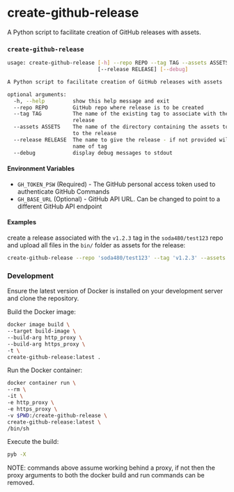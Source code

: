 # create-github-release #
A Python script to facilitate creation of GitHub releases with assets.

### `create-github-release` ###

```bash
usage: create-github-release [-h] --repo REPO --tag TAG --assets ASSETS
                             [--release RELEASE] [--debug]

A Python script to facilitate creation of GitHub releases with assets

optional arguments:
  -h, --help         show this help message and exit
  --repo REPO        GitHub repo where release is to be created
  --tag TAG          The name of the existing tag to associate with the
                     release
  --assets ASSETS    The name of the directory containing the assets to upload
                     to the release
  --release RELEASE  The name to give the release - if not provided will use
                     name of tag
  --debug            display debug messages to stdout
```

#### Environment Variables

* `GH_TOKEN_PSW`  (Required) - The GitHub personal access token used to authenticate GitHub Commands
* `GH_BASE_URL`   (Optional) - GitHub API URL. Can be changed to point to a different GitHub API endpoint

#### Examples

create a release associated with the `v1.2.3` tag in the `soda480/test123` repo and upload all files in the `bin/` folder as assets for the release:
```bash
create-github-release --repo 'soda480/test123' --tag 'v1.2.3' --assets 'bin/'
```

### Development ###

Ensure the latest version of Docker is installed on your development server and clone the repository.

Build the Docker image:
```sh
docker image build \
--target build-image \
--build-arg http_proxy \
--build-arg https_proxy \
-t \
create-github-release:latest .
```

Run the Docker container:
```sh
docker container run \
--rm \
-it \
-e http_proxy \
-e https_proxy \
-v $PWD:/create-github-release \
create-github-release:latest \
/bin/sh
```

Execute the build:
```sh
pyb -X
```

NOTE: commands above assume working behind a proxy, if not then the proxy arguments to both the docker build and run commands can be removed.
